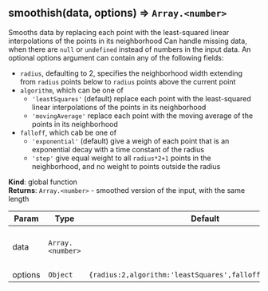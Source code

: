 <a name="smoothish"></a>

## smoothish(data, options) ⇒ <code>Array.&lt;number&gt;</code>
Smooths data by replacing each point with the least-squared linear interpolations of the points in its neighborhood
Can handle missing data, when there are `null` or `undefined` instead of numbers in the input data.
An optional options argument can contain any of the following fields:
* `radius`, defaulting to 2, specifies the neighborhood width extending from `radius` points below to `radius` points above the current point
* `algorithm`, which can be one of
  * `'leastSquares'` (default) replace each point with the least-squared linear interpolations of the points in its neighborhood
  * `'movingAverage'` replace each point with the moving average of the points in its neighborhood
* `falloff`, which cab be one of
  * `'exponential'` (default) give a weigh of each point that is an exponential decay with a time constant of the radius
  * `'step'` give equal weight to all `radius*2+1` points in the neighborhood, and no weight to points outside the radius

**Kind**: global function  
**Returns**: <code>Array.&lt;number&gt;</code> - smoothed version of the input, with the same length  

| Param | Type | Default | Description |
| --- | --- | --- | --- |
| data | <code>Array.&lt;number&gt;</code> |  | time series of equally-spaced values. |
| options | <code>Object</code> | <code>{radius:2,algorithm:&#x27;leastSquares&#x27;,falloff:&#x27;exponential&#x27;}</code> |  |

